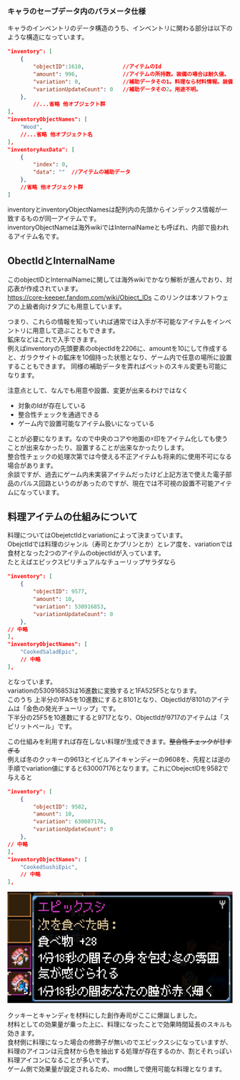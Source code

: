 ### キャラのセーブデータ内のパラメータ仕様

キャラのインベントリのデータ構造のうち、インベントリに関わる部分は以下のような構造になっています。
```json
"inventory": [
    {
        "objectID":1610,            //アイテムのId
        "amount": 996,              //アイテムの所持数。装備の場合は耐久値。
        "variation": 0,             //補助データその1。料理なら材料情報。装備ならアイテムLv、一部アイテムでは色とか向きとかサイズ変更。
        "variationUpdateCount": 0   //補助データその2。用途不明。
    },
        //...省略 他オブジェクト群
],
"inventoryObjectNames": [
    "Wood",
    //...省略 他オブジェクト名
],
"inventoryAuxData": [
    {
        "index": 0,
        "data": ""  //アイテムの補助データ
    },
    //省略 他オブジェクト群
]
```
inventoryとinventoryObjectNamesは配列内の先頭からインデックス情報が一致するものが同一アイテムです。  
inventoryObjectNameは海外wikiではInternalNameとも呼ばれ、内部で扱われるアイテム名です。  

## ObectIdとInternalName

このobjectIDとInternalNameに関しては海外wikiでかなり解析が進んでおり、対応表が作成されています。  
https://core-keeper.fandom.com/wiki/Object_IDs
このリンクは本ソフトウェアの上級者向けタブにも用意しています。

つまり、これらの情報を知っていれば通常では入手が不可能なアイテムをインベントリに用意して遊ぶこともできます。  
鉱床などはこれで入手できます。  
例えばinventoryの先頭要素のobjectIdを2206に、amountを10にして作成すると、ガラクサイトの鉱床を10個持った状態となり、ゲーム内で任意の場所に設置することもできます。
同様の補助データを弄ればペットのスキル変更も可能になります。

注意点として、なんでも用意や設置、変更が出来るわけではなく
- 対象のIdが存在している
- 整合性チェックを通過できる
- ゲーム内で設置可能なアイテム扱いになっている

ことが必要になります。なので中央のコアや地面の☓印をアイテム化しても使うことが出来なかったり、設置することが出来なかったりします。  
整合性チェックの処理次第では今使える不正アイテムも将来的に使用不可になる場合があります。  
余談ですが、過去にゲーム内未実装アイテムだったけど上記方法で使えた電子部品のパルス回路というのがあったのですが、現在では不可視の設置不可能アイテムになっています。  

## 料理アイテムの仕組みについて

料理についてはObejetctIdとvariationによって決まっています。  
ObejctIdでは料理のジャンル（寿司とかプリンとか）とレア度を、variationでは食材となった2つのアイテムのobjectIdが入っています。  
たとえばエピックスピリチュアルなチューリップサラダなら  
```json
"inventory": [
    {
        "objectID": 9577,
        "amount": 10,
        "variation": 530916853,
        "variationUpdateCount": 0
    },
// 中略
],
"inventoryObjectNames": [
    "CookedSaladEpic",
    // 中略
],
```
となっています。  
variationの530916853は16進数に変換すると1FA525F5となります。  
このうち
上半分の1FA5を10進数にすると8101となり、ObjectIdが8101のアイテムは「金色の発光チューリップ」です。  
下半分の25F5を10進数にすると9717となり、ObjectIdが9717のアイテムは「スピリットベール」です。  

この仕組みを利用すれば存在しない料理が生成できます。~~整合性チェックが甘すぎる~~  
例えば冬のクッキーの9613とイビルアイキャンディーの9608を、先程とは逆の手順でvariation値にすると630007176となります。これにObejectIDを9582で与えると
```json
"inventory": [
    {
        "objectID": 9582,
        "amount": 10,
        "variation": 630007176,
        "variationUpdateCount": 0
    },
// 中略
],
"inventoryObjectNames": [
    "CookedSushiEpic",
    // 中略
],
```
![VSCode](images/epicSushi.png)  

クッキーとキャンディを材料にした創作寿司がここに爆誕しました。  
材料としての効果量が乗った上に、料理になったことで効果時間延長のスキルも効きます。  
食材側に料理になった場合の修飾子が無いのでエピックスシになっていますが、料理のアイコンは元食材から色を抽出する処理が存在するのか、割とそれっぽい料理アイコンになることが多いです。  
ゲーム側で効果量が設定されるため、mod無しで使用可能な料理となります。  